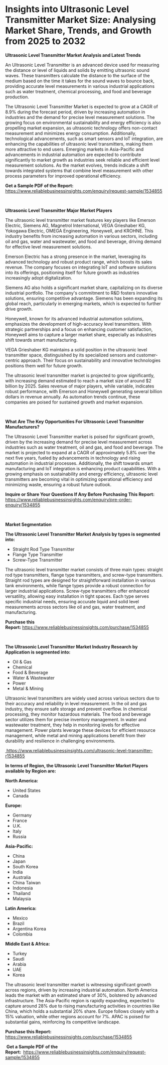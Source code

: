 <p><h1>Insights into Ultrasonic Level Transmitter Market Size: Analysing Market Share, Trends, and Growth from 2025 to 2032</h1></p><p><strong>Ultrasonic Level Transmitter Market Analysis and Latest Trends</strong></p>
<p><p>An Ultrasonic Level Transmitter is an advanced device used for measuring the distance or level of liquids and solids by emitting ultrasonic sound waves. These transmitters calculate the distance to the surface of the medium based on the time it takes for the sound waves to bounce back, providing accurate level measurements in various industrial applications such as water treatment, chemical processing, and food and beverage production.</p><p>The Ultrasonic Level Transmitter Market is expected to grow at a CAGR of 8.9% during the forecast period, driven by increasing automation in industries and the demand for precise level measurement solutions. The growing focus on environmental sustainability and energy efficiency is also propelling market expansion, as ultrasonic technology offers non-contact measurement and minimizes energy consumption. Additionally, technological advancements, such as smart sensors and IoT integration, are enhancing the capabilities of ultrasonic level transmitters, making them more attractive to end users. Emerging markets in Asia-Pacific and advancements in industrial automation are expected to contribute significantly to market growth as industries seek reliable and efficient level measurement solutions. As the market evolves, trends indicate a shift towards integrated systems that combine level measurement with other process parameters for improved operational efficiency.</p></p>
<p><strong>Get a Sample PDF of the Report:&nbsp;</strong> <a href="https://www.reliablebusinessinsights.com/enquiry/request-sample/1534855?utm_campaign=3436&utm_medium=2&utm_source=Github&utm_content=ia&utm_term=16042025&utm_id=ultrasonic-level-transmitter">https://www.reliablebusinessinsights.com/enquiry/request-sample/1534855</a></p>
<p>&nbsp;</p>
<p><strong>Ultrasonic Level Transmitter Major Market Players</strong></p>
<p><p>The ultrasonic level transmitter market features key players like Emerson Electric, Siemens AG, Magnetrol International, VEGA Grieshaber KG, Yokogawa Electric, OMEGA Engineering, Honeywell, and KROHNE. This industry benefits from increasing automation in various sectors, including oil and gas, water and wastewater, and food and beverage, driving demand for effective level measurement solutions.</p><p>Emerson Electric has a strong presence in the market, leveraging its advanced technology and robust product range, which boosts its sales revenue. The company focuses on integrating IoT and software solutions into its offerings, positioning itself for future growth as industries increasingly adopt digitalization.</p><p>Siemens AG also holds a significant market share, capitalizing on its diverse industrial portfolio. The company's commitment to R&D fosters innovative solutions, ensuring competitive advantage. Siemens has been expanding its global reach, particularly in emerging markets, which is expected to further drive growth.</p><p>Honeywell, known for its advanced industrial automation solutions, emphasizes the development of high-accuracy level transmitters. With strategic partnerships and a focus on enhancing customer satisfaction, Honeywell aims to capture a larger market share, especially as industries shift towards smart manufacturing.</p><p>VEGA Grieshaber KG maintains a solid position in the ultrasonic level transmitter space, distinguished by its specialized sensors and customer-centric approach. Their focus on sustainability and innovative technologies positions them well for future growth.</p><p>The ultrasonic level transmitter market is projected to grow significantly, with increasing demand estimated to reach a market size of around $2 billion by 2025. Sales revenue of major players, while variable, indicates robust performance, with Emerson and Honeywell generating several billion dollars in revenue annually. As automation trends continue, these companies are poised for sustained growth and market expansion.</p></p>
<p>&nbsp;</p>
<p><strong>What Are The Key Opportunities For Ultrasonic Level Transmitter Manufacturers?</strong></p>
<p><p>The Ultrasonic Level Transmitter market is poised for significant growth, driven by the increasing demand for precise level measurement across industries such as water treatment, oil and gas, and food and beverage. The market is projected to expand at a CAGR of approximately 5.8% over the next five years, fueled by advancements in technology and rising automation in industrial processes. Additionally, the shift towards smart manufacturing and IoT integration is enhancing product capabilities. With a growing emphasis on sustainability and energy efficiency, ultrasonic level transmitters are becoming vital in optimizing operational efficiency and minimizing waste, ensuring a robust future outlook.</p></p>
<p><strong>Inquire or Share Your Questions If Any Before Purchasing This Report:</strong> <a href="https://www.reliablebusinessinsights.com/enquiry/pre-order-enquiry/1534855?utm_campaign=3436&utm_medium=2&utm_source=Github&utm_content=ia&utm_term=16042025&utm_id=ultrasonic-level-transmitter">https://www.reliablebusinessinsights.com/enquiry/pre-order-enquiry/1534855</a></p>
<p>&nbsp;</p>
<p><strong>Market Segmentation</strong></p>
<p><strong>The Ultrasonic Level Transmitter Market Analysis by types is segmented into:</strong></p>
<p><ul><li>Straight Rod Type Transmitter</li><li>Flange Type Transmitter</li><li>Screw-Type Transmitter</li></ul></p>
<p><p>The ultrasonic level transmitter market consists of three main types: straight rod type transmitters, flange type transmitters, and screw-type transmitters. Straight rod types are designed for straightforward installation in various tank environments, while flange types provide a robust connection for larger industrial applications. Screw-type transmitters offer enhanced versatility, allowing easy installation in tight spaces. Each type serves specific industrial needs, ensuring accurate liquid and solid level measurements across sectors like oil and gas, water treatment, and manufacturing.</p></p>
<p><strong>Purchase this Report:&nbsp;</strong><a href="https://www.reliablebusinessinsights.com/purchase/1534855?utm_campaign=3436&utm_medium=2&utm_source=Github&utm_content=ia&utm_term=16042025&utm_id=ultrasonic-level-transmitter">https://www.reliablebusinessinsights.com/purchase/1534855</a></p>
<p>&nbsp;</p>
<p><strong>The Ultrasonic Level Transmitter Market Industry Research by Application is segmented into:</strong></p>
<p><ul><li>Oil & Gas</li><li>Chemical</li><li>Food & Beverage</li><li>Water & Wastewater</li><li>Power</li><li>Metal & Mining</li></ul></p>
<p><p>Ultrasonic level transmitters are widely used across various sectors due to their accuracy and reliability in level measurement. In the oil and gas industry, they ensure safe storage and prevent overflow. In chemical processing, they monitor hazardous materials. The food and beverage sector utilizes them for precise inventory management. In water and wastewater treatment, they help in monitoring levels for effective management. Power plants leverage these devices for efficient resource management, while metal and mining applications benefit from their durability and resilience in challenging environments.</p></p>
<p><a href="https://www.reliablebusinessinsights.com/ultrasonic-level-transmitter-r1534855?utm_campaign=3436&utm_medium=2&utm_source=Github&utm_content=ia&utm_term=16042025&utm_id=ultrasonic-level-transmitter">&nbsp;https://www.reliablebusinessinsights.com/ultrasonic-level-transmitter-r1534855</a></p>
<p><strong>In terms of Region, the Ultrasonic Level Transmitter Market Players available by Region are:</strong></p>
<p>
    <p> <strong> North America: </strong>
        <ul>
            <li>United States</li>
            <li>Canada</li>
        </ul>
        </p> 
    <p> <strong> Europe: </strong>
        <ul>
            <li>Germany</li>
            <li>France</li>
            <li>U.K.</li>
            <li>Italy</li>
            <li>Russia</li>
        </ul>
        </p> 
    <p> <strong> Asia-Pacific: </strong>
        <ul>
            <li>China</li>
            <li>Japan</li>
            <li>South Korea</li>
            <li>India</li>
            <li>Australia</li>
            <li>China Taiwan</li>
            <li>Indonesia</li>
            <li>Thailand</li>
            <li>Malaysia</li>
        </ul>
        </p> 
    <p> <strong> Latin America: </strong>
        <ul>
            <li>Mexico</li>
            <li>Brazil</li>
            <li>Argentina Korea</li>
            <li>Colombia</li>
        </ul>
        </p> 
    <p> <strong> Middle East & Africa: </strong>
        <ul>
            <li>Turkey</li>
            <li>Saudi</li>
            <li>Arabia</li>
            <li>UAE</li>
            <li>Korea</li>
        </ul>
    </p>
    </p>
<p><p>The ultrasonic level transmitter market is witnessing significant growth across regions, driven by increasing industrial automation. North America leads the market with an estimated share of 30%, bolstered by advanced infrastructure. The Asia-Pacific region is rapidly expanding, expected to capture around 28% due to rising manufacturing activities in countries like China, which holds a substantial 20% share. Europe follows closely with a 15% valuation, while other regions account for 7%. APAC is poised for substantial gains, reinforcing its competitive landscape.</p></p>
<p><strong>Purchase this Report: </strong><a href="https://www.reliablebusinessinsights.com/purchase/1534855?utm_campaign=3436&utm_medium=2&utm_source=Github&utm_content=ia&utm_term=16042025&utm_id=ultrasonic-level-transmitter">https://www.reliablebusinessinsights.com/purchase/1534855</a></p>
<p>&nbsp;<strong>Get a Sample PDF of the Report:&nbsp;&nbsp;</strong><a href="https://www.reliablebusinessinsights.com/enquiry/request-sample/1534855?utm_campaign=3436&utm_medium=2&utm_source=Github&utm_content=ia&utm_term=16042025&utm_id=ultrasonic-level-transmitter">https://www.reliablebusinessinsights.com/enquiry/request-sample/1534855</a></p>
<p><strong></strong></p>
<p><p></p><p></p><p></p></p>